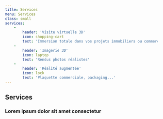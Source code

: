 ```yaml
---
title: Services
menu: Services
class: small
services:
    -
        header: 'Visite virtuelle 3D'
        icon: shopping-cart
        text: 'Immersion totale dans vos projets immobiliers ou commerciaux.'
    -
        header: 'Imagerie 3D'
        icon: laptop
        text: 'Rendus photos réalistes'
    -
        header: 'Réalité augmentée'
        icon: lock
        text: 'Plaquette commerciale, packaging...'
---
```


## Services
### Lorem ipsum dolor sit amet consectetur
